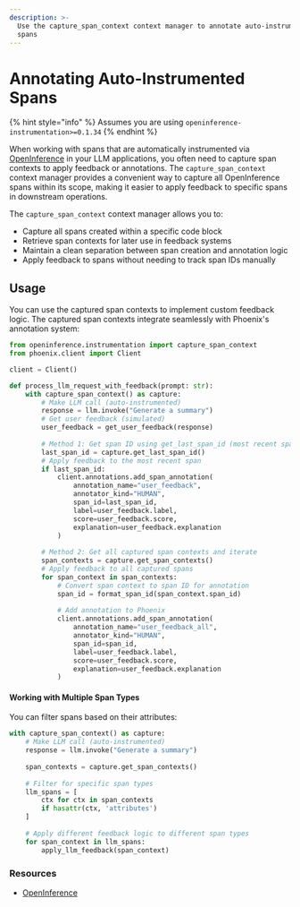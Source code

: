 ```yaml
---
description: >-
  Use the capture_span_context context manager to annotate auto-instrumented
  spans
---
```


# Annotating Auto-Instrumented Spans

{% hint style="info" %}
Assumes you are using `openinference-instrumentation>=0.1.34`
{% endhint %}

When working with spans that are automatically instrumented via [OpenInference](https://github.com/Arize-ai/openinference) in your LLM applications, you often need to capture span contexts to apply feedback or annotations. The `capture_span_context` context manager provides a convenient way to capture all OpenInference spans within its scope, making it easier to apply feedback to specific spans in downstream operations.

The `capture_span_context` context manager allows you to:

* Capture all spans created within a specific code block
* Retrieve span contexts for later use in feedback systems
* Maintain a clean separation between span creation and annotation logic
* Apply feedback to spans without needing to track span IDs manually

## Usage

You can use the captured span contexts to implement custom feedback logic. The captured span contexts integrate seamlessly with Phoenix's annotation system:

```python
from openinference.instrumentation import capture_span_context
from phoenix.client import Client

client = Client()

def process_llm_request_with_feedback(prompt: str):
    with capture_span_context() as capture:
        # Make LLM call (auto-instrumented)
        response = llm.invoke("Generate a summary")
        # Get user feedback (simulated)
        user_feedback = get_user_feedback(response)
        
        # Method 1: Get span ID using get_last_span_id (most recent span)
        last_span_id = capture.get_last_span_id()
        # Apply feedback to the most recent span
        if last_span_id:
            client.annotations.add_span_annotation(
                annotation_name="user_feedback",
                annotator_kind="HUMAN",
                span_id=last_span_id,
                label=user_feedback.label,
                score=user_feedback.score,
                explanation=user_feedback.explanation
            )
        
        # Method 2: Get all captured span contexts and iterate
        span_contexts = capture.get_span_contexts()
        # Apply feedback to all captured spans
        for span_context in span_contexts:
            # Convert span context to span ID for annotation
            span_id = format_span_id(span_context.span_id)
            
            # Add annotation to Phoenix
            client.annotations.add_span_annotation(
                annotation_name="user_feedback_all",
                annotator_kind="HUMAN",
                span_id=span_id,
                label=user_feedback.label,
                score=user_feedback.score,
                explanation=user_feedback.explanation
            )
```

#### Working with Multiple Span Types

You can filter spans based on their attributes:

```python
with capture_span_context() as capture:
    # Make LLM call (auto-instrumented)
    response = llm.invoke("Generate a summary")
    
    span_contexts = capture.get_span_contexts()
    
    # Filter for specific span types
    llm_spans = [
        ctx for ctx in span_contexts 
        if hasattr(ctx, 'attributes')
    ]
    
    # Apply different feedback logic to different span types
    for span_context in llm_spans:
        apply_llm_feedback(span_context)
```

### Resources

* [OpenInference](https://github.com/Arize-ai/openinference)
